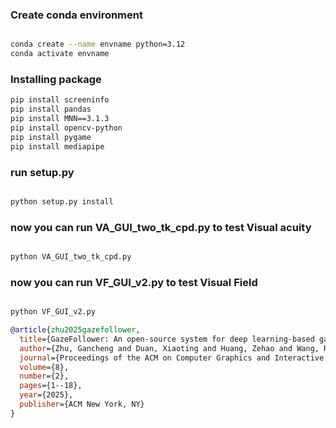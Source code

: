 ### Create conda environment
```bash

conda create --name envname python=3.12
conda activate envname
```

### Installing package
```bash
pip install screeninfo
pip install pandas
pip install MNN==3.1.3
pip install opencv-python
pip install pygame
pip install mediapipe
```

### run setup.py 
```bash

python setup.py install
```

### now you can run VA_GUI_two_tk_cpd.py to test Visual acuity
```bash

python VA_GUI_two_tk_cpd.py
```


### now you can run VF_GUI_v2.py to test Visual Field
```bash

python VF_GUI_v2.py
```

```BibTeX
@article{zhu2025gazefollower,
  title={GazeFollower: An open-source system for deep learning-based gaze tracking with web cameras},
  author={Zhu, Gancheng and Duan, Xiaoting and Huang, Zehao and Wang, Rong and Zhang, Shuai and Wang, Zhiguo},
  journal={Proceedings of the ACM on Computer Graphics and Interactive Techniques},
  volume={8},
  number={2},
  pages={1--18},
  year={2025},
  publisher={ACM New York, NY}
}
```
